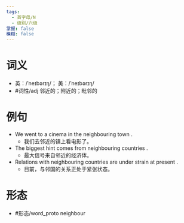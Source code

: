 ```yaml
---
tags:
  - 首字母/N
  - 级别/六级
掌握: false
模糊: false
---
```

# 词义
- 英：/ˈneɪbərɪŋ/； 美：/ˈneɪbərɪŋ/
- #词性/adj  邻近的；附近的；毗邻的
# 例句
- We went to a cinema in the neighbouring town .
	- 我们去邻近的镇上看电影了。
- The biggest hint comes from neighbouring countries .
	- 最大信号来自邻近的经济体。
- Relations with neighbouring countries are under strain at present .
	- 目前，与邻国的关系正处于紧张状态。
# 形态
- #形态/word_proto neighbour
